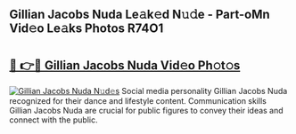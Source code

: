 ## Gillian Jacobs Nuda Le𝚊k𝚎d N𝚞𝚍e - Part-oMn Vid𝚎o Le𝚊ks Photos R74O1

# <h2><a href="http://fbbz2or.evod.top/?m=Gillian+Jacobs+Nuda">🔗 👉🔴 Gillian Jacobs Nuda Vid𝚎o Ph𝚘t𝚘s</a></h2>

[![Gillian Jacobs Nuda N𝚞d𝚎s](https://i.imgur.com/8V9OHl7.gif)](http://fbbz2or.evod.top/?m=Gillian+Jacobs+Nuda)
Social media personality Gillian Jacobs Nuda recognized for their dance and lifestyle content. Communication skills Gillian Jacobs Nuda are crucial for public figures to convey their ideas and connect with the public. 
